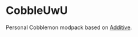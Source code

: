 # CobbleUwU

Personal Cobblemon modpack based on [Additive](https://modrinth.com/modpack/additive).
